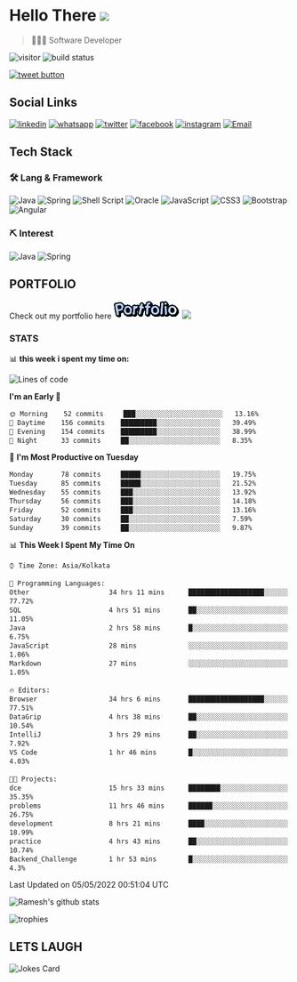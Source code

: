 
# Hello There <img src="https://media.giphy.com/media/hvRJCLFzcasrR4ia7z/giphy.gif" width="25px">

> 👨🏻‍💻 Software Developer

![visitor](https://visitor-badge.glitch.me/badge?page_id=rameskum) ![build status](https://github.com/rameskum/rameskum/workflows/build/badge.svg)

<a href="https://twitter.com/intent/tweet?text=Share&url=https%3A%2F%2Frameskum.com&hashtags=portfolio&original_referer=http%3A%2F%2Fgithub.com%2F&tw_p=tweetbutton" target="_blank">
  <img src="http://jpillora.com/github-twitter-button/img/tweet.png"
       alt="tweet button" title="Share"></img>
</a>

## Social Links

[![linkedin](https://img.shields.io/badge/LinkedIn-0077B5?style=for-the-badge&logo=linkedin&logoColor=white)](https://www.linkedin.com/in/rameskum/) [![whatsapp](https://img.shields.io/badge/WhatsApp-25D366?style=for-the-badge&logo=whatsapp&logoColor=white)](https://wa.me/+917064247865) [![twitter](https://img.shields.io/badge/Twitter-1DA1F2?style=for-the-badge&logo=twitter&logoColor=white)](https://twitter.com/rameskum) [![facebook](https://img.shields.io/badge/Facebook-1877F2?style=for-the-badge&logo=facebook&logoColor=white)](https://www.facebook.com/rameskum.fb) [![instagram](https://img.shields.io/badge/Instagram-E4405F?style=for-the-badge&logo=instagram&logoColor=white)](https://www.instagram.com/rameskum.ms/) [![Email](https://img.shields.io/badge/Microsoft_Outlook-0078D4?style=for-the-badge&logo=microsoft-outlook&logoColor=white)](mailto:rameskum.ms@outlook.com)

## Tech Stack

### 🛠 Lang & Framework

![Java](https://img.shields.io/badge/java-%23ED8B00.svg?style=for-the-badge&logo=java&logoColor=white) ![Spring](https://img.shields.io/badge/spring-%236DB33F.svg?style=for-the-badge&logo=spring&logoColor=white) ![Shell Script](https://img.shields.io/badge/shell_script-%23121011.svg?style=for-the-badge&logo=gnu-bash&logoColor=white) ![Oracle](https://img.shields.io/badge/Oracle-F80000?style=for-the-badge&logo=oracle&logoColor=white) ![JavaScript](https://img.shields.io/badge/javascript-%23323330.svg?style=for-the-badge&logo=javascript&logoColor=%23F7DF1E) ![CSS3](https://img.shields.io/badge/css3-%231572B6.svg?style=for-the-badge&logo=css3&logoColor=white) ![Bootstrap](https://img.shields.io/badge/bootstrap-%23563D7C.svg?style=for-the-badge&logo=bootstrap&logoColor=white) ![Angular](https://img.shields.io/badge/angular-%23DD0031.svg?style=for-the-badge&logo=angular&logoColor=white)

### ⛏ Interest

![Java](https://img.shields.io/badge/java-%23ED8B00.svg?style=for-the-badge&logo=java&logoColor=white) ![Spring](https://img.shields.io/badge/spring-%236DB33F.svg?style=for-the-badge&logo=spring&logoColor=white)

## PORTFOLIO

Check out my portfolio here [![PORFOLIO](res/portfolio.gif)](https://rameskum.com) <img src="https://media4.giphy.com/media/3ohhwjlY5Qvz1SA4Y8/giphy.gif?cid=790b7611c14d5b41f651c2be47dde117af00c078726bf08f&rid=giphy.gif&ct=s" width="30px">

### STATS

📊 **this week i spent my time on:**

<!--START_SECTION:waka-->
![Lines of code](https://img.shields.io/badge/From%20Hello%20World%20I%27ve%20Written-559%20Thousand%20lines%20of%20code-blue)

**I'm an Early 🐤** 

```text
🌞 Morning    52 commits     ███░░░░░░░░░░░░░░░░░░░░░░   13.16% 
🌆 Daytime    156 commits    █████████░░░░░░░░░░░░░░░░   39.49% 
🌃 Evening    154 commits    █████████░░░░░░░░░░░░░░░░   38.99% 
🌙 Night      33 commits     ██░░░░░░░░░░░░░░░░░░░░░░░   8.35%

```
📅 **I'm Most Productive on Tuesday** 

```text
Monday       78 commits     █████░░░░░░░░░░░░░░░░░░░░   19.75% 
Tuesday      85 commits     █████░░░░░░░░░░░░░░░░░░░░   21.52% 
Wednesday    55 commits     ███░░░░░░░░░░░░░░░░░░░░░░   13.92% 
Thursday     56 commits     ███░░░░░░░░░░░░░░░░░░░░░░   14.18% 
Friday       52 commits     ███░░░░░░░░░░░░░░░░░░░░░░   13.16% 
Saturday     30 commits     ██░░░░░░░░░░░░░░░░░░░░░░░   7.59% 
Sunday       39 commits     ██░░░░░░░░░░░░░░░░░░░░░░░   9.87%

```


📊 **This Week I Spent My Time On** 

```text
⌚︎ Time Zone: Asia/Kolkata

💬 Programming Languages: 
Other                    34 hrs 11 mins      ███████████████████░░░░░░   77.72% 
SQL                      4 hrs 51 mins       ██░░░░░░░░░░░░░░░░░░░░░░░   11.05% 
Java                     2 hrs 58 mins       █░░░░░░░░░░░░░░░░░░░░░░░░   6.75% 
JavaScript               28 mins             ░░░░░░░░░░░░░░░░░░░░░░░░░   1.06% 
Markdown                 27 mins             ░░░░░░░░░░░░░░░░░░░░░░░░░   1.05%

🔥 Editors: 
Browser                  34 hrs 6 mins       ███████████████████░░░░░░   77.51% 
DataGrip                 4 hrs 38 mins       ██░░░░░░░░░░░░░░░░░░░░░░░   10.54% 
IntelliJ                 3 hrs 29 mins       ██░░░░░░░░░░░░░░░░░░░░░░░   7.92% 
VS Code                  1 hr 46 mins        █░░░░░░░░░░░░░░░░░░░░░░░░   4.03%

🐱‍💻 Projects: 
dce                      15 hrs 33 mins      ████████░░░░░░░░░░░░░░░░░   35.35% 
problems                 11 hrs 46 mins      ██████░░░░░░░░░░░░░░░░░░░   26.75% 
development              8 hrs 21 mins       ████░░░░░░░░░░░░░░░░░░░░░   18.99% 
practice                 4 hrs 43 mins       ██░░░░░░░░░░░░░░░░░░░░░░░   10.74% 
Backend_Challenge        1 hr 53 mins        █░░░░░░░░░░░░░░░░░░░░░░░░   4.3%

```


 Last Updated on 05/05/2022 00:51:04 UTC
<!--END_SECTION:waka-->

![Ramesh's github stats](https://github-readme-stats.vercel.app/api?username=rameskum&show_icons=true&count_private=true&theme=dark)

![trophies](https://github-profile-trophy.vercel.app/?username=rameskum)

## LETS LAUGH

![Jokes Card](https://readme-jokes.vercel.app/api)



